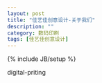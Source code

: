 ```yaml
---
layout: post
title: "佳艺佳创意设计-关于我们"
description: ""
category: 数码印刷
tags: [佳艺佳创意设计]
---
```

{% include JB/setup %}


digital-priting